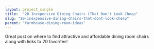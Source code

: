 ```yaml
---
layout: project_single
title:  "20 Inexpensive Dining Chairs (That Don't Look Cheap"
slug: "20-inexpensive-dining-chairs-that-dont-look-cheap"
parent: "farmhouse-dining-room-ideas"
---
```

Great post on where to find attractive and affordable dining room chairs along with links to 20 favorites!